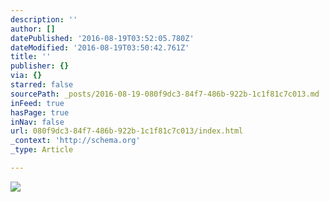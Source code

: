 ```yaml
---
description: ''
author: []
datePublished: '2016-08-19T03:52:05.780Z'
dateModified: '2016-08-19T03:50:42.761Z'
title: ''
publisher: {}
via: {}
starred: false
sourcePath: _posts/2016-08-19-080f9dc3-84f7-486b-922b-1c1f81c7c013.md
inFeed: true
hasPage: true
inNav: false
url: 080f9dc3-84f7-486b-922b-1c1f81c7c013/index.html
_context: 'http://schema.org'
_type: Article

---
```

![](https://the-grid-user-content.s3-us-west-2.amazonaws.com/a6b5e6ab-6a6f-410d-a06f-7dda25d01c86.jpg)